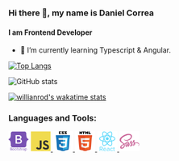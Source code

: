 <!--
**Daniel3132/Daniel3132** is a ✨ _special_ ✨ repository because its `README.md` (this file) appears on your GitHub profile.
-->
### Hi there 👋, my name is Daniel Correa 
#### I am Frontend Developer

- 🌱 I’m currently learning Typescript & Angular.  

[![Top Langs](https://github-readme-stats.vercel.app/api/top-langs/?username=daniel3132&langs_count=8&theme=dark&layout=compact)](https://github.com/anuraghazra/github-readme-stats)

![GitHub stats](https://github-readme-stats.vercel.app/api?username=daniel3132&show_icons=true&theme=dark&layout=compact)  

[![willianrod's wakatime stats](https://github-readme-stats.vercel.app/api/wakatime?username=Daniel_Correa_3132&layout=compact&theme=dark)](https://github.com/anuraghazra/github-readme-stats)

<h3 align="left">Languages and Tools:</h3>
<p align="left"> <img src="https://raw.githubusercontent.com/devicons/devicon/master/icons/bootstrap/bootstrap-plain-wordmark.svg" alt="bootstrap" width="40" height="40"/> <a href="https://developer.mozilla.org/en-US/docs/Web/JavaScript" target="_blank" rel="noreferrer"> <img src="https://raw.githubusercontent.com/devicons/devicon/master/icons/javascript/javascript-original.svg" alt="javascript" width="40" height="40"/> </a><a href="https://getbootstrap.com" target="_blank" rel="noreferrer"> <a href="https://reactjs.org/" target="_blank" rel="noreferrer">  </a> <a href="https://www.w3schools.com/css/" target="_blank" rel="noreferrer"> <img src="https://raw.githubusercontent.com/devicons/devicon/master/icons/css3/css3-original-wordmark.svg" alt="css3" width="40" height="40"/> </a> <a href="https://www.w3.org/html/" target="_blank" rel="noreferrer"> <img src="https://raw.githubusercontent.com/devicons/devicon/master/icons/html5/html5-original-wordmark.svg" alt="html5" width="40" height="40"/> </a> <a href="https://reactjs.org/" target="_blank" rel="noreferrer"> <img src="https://raw.githubusercontent.com/devicons/devicon/master/icons/react/react-original-wordmark.svg" alt="react" width="40" height="40"/> </a> <a href="https://sass-lang.com" target="_blank" rel="noreferrer"> <img src="https://raw.githubusercontent.com/devicons/devicon/master/icons/sass/sass-original.svg" alt="sass" width="40" height="40"/> </a> </p>
